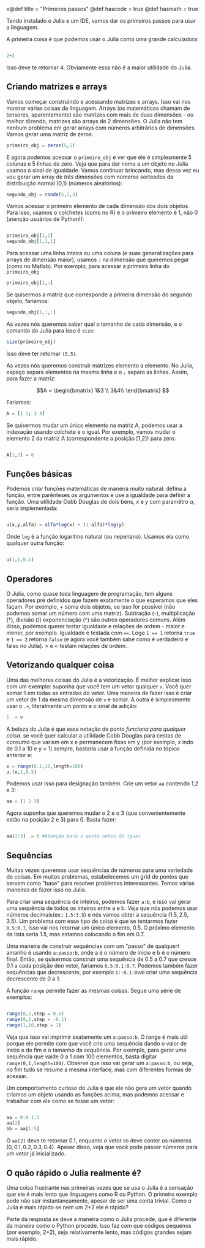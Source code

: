 x@def title = "Primeiros passos"
@def hascode = true
@def hasmath = true

Tendo instalado o Julia e um IDE, vamos dar os primeiros passos para usar a linguagem.

A primeira coisa é que podemos usar o Julia como uma grande calculadora:

```julia

2+2
```

Isso deve te retornar 4. Obviamente essa não é a maior utilidade do Julia.

## Criando matrizes e arrays

Vamos começar construindo e acessando matrizes e arrays. Isso vai nos mostrar várias coisas da linguagem. Arrays (os matemáticos chamam de tensores, aparentemente) são matrizes com mais de duas dimensões - ou melhor dizendo, matrizes são arrays de 2 dimensões. O Julia não tem nenhum problema em gerar arrays com números arbitrários de dimensões. Vamos gerar uma matriz de zeros:

```julia
primeiro_obj = zeros(5,5)
```

E agora podemos acessar o `primeiro_obj` e ver que ele é simplesmente 5 colunas e 5 linhas de zero. Veja que para dar nome a um objeto no Julia usamos o sinal de igualdade. Vamos continuar brincando, mas dessa vez eu vou gerar um array de _três_ dimensões com números sorteados da distribuição normal (0,1) (números aleatórios):

```julia
segundo_obj = randn(5,2,3)
```

Vamos acessar o primeiro elemento de cada dimensão dos dois objetos. Para isso, usamos o colchetes (como no R) e o primeiro elemento é 1, não 0 (atenção usuários de Python!):

```julia

primeiro_obj[1,1]
segundo_obj[1,1,1]
```

Para acessar uma linha inteira ou uma coluna (e suas generalizações para arrays de dimensão maior), usamos `:` na dimensão que queremos pegar (como no Matlab). Por exemplo, para acessar a primeira linha do `primeiro_obj`

```julia
primeiro_obj[1,:]
```

Se quisermos a matriz que corresponde a primeira dimensão do segundo objeto, fariamos:

```julia
segundo_obj[1,:,:]
```
As vezes nós queremos saber qual o tamanho de cada dimensão, e o comando do Julia para isso é `size`:

```julia
size(primeiro_obj)
```

Isso deve ter retornar `(5,5)`.

As vezes nós queremos construir matrizes elemento a elemento. No Julia, espaço separa elementos na mesma linha e o `;` separa as linhas. Assim, para fazer a matriz:

$$A = \begin{bmatrix}
1&3 \\
3&4\\
\end{bmatrix}
$$

Fariamos:

```julia
A = [1 2; 3 4]
```

Se quisermos mudar um único elemento na matriz A, podemos usar a indexação usando colchete e o igual. Por exemplo, vamos mudar o elemento 2 da matriz A (correspondente a posição [1,2]) para zero.

```julia

A[1,2] = 0

```

## Funções básicas

Podemos criar funções matemáticas de maneira muito natural: defina a função, entre parênteses os argumentos e use a igualdade para definir a função. Uma utilidade Cobb Douglas de dois bens, $x$ e $y$ com paramêtro $\alpha$, seria implementada:

```julia

u(x,y,alfa) = alfa*log(x) + (1-alfa)*log(y)

```

Onde `log` é a função logaritmo natural (ou neperiano). Usamos ela como qualquer outra função:

```julia

u(1,1,0.5)

```

## Operadores

O Julia, como quase toda linguagem de programação, tem alguns operadores pré definidos que fazem exatamente o que esperamos que eles façam. Por exemplo, + soma dois objetos, se isso for possível (não podemos somar um número com uma matriz). Subtração (-), multiplicação (*), divisão (/) exponenciação (^) são outros operadores comuns. Além disso, podemos querer testar igualdade e relações de ordem - maior e menor, por exemplo. Igualdade é testada com `==`. Logo `1 == 1` retorna `true` e `1 == 2` retorna `false` (e agora você também sabe como é verdadeiro e falso no Julia). $>$ e $<$ testam relações de ordem.

## Vetorizando qualquer coisa

Uma das melhores coisas do Julia é a vetorização. É melhor explicar isso com um exemplo: suponha que você tem um vetor qualquer `v`. Você quer somar 1 em todas as entradas do vetor. Uma maneira de fazer isso é criar um vetor de 1 da mesma dimensão de `v` e somar. A outra é simplesmente usar o `.+`, literalmente um ponto e o sinal de adição:

```julia
1 .+ v
```

A beleza do Julia é que essa notação de ponto _funciona para qualquer coisa_. se você quer calcular a utilidade Cobb Douglas para cestas de consumo que variam em x e permanecem fixas em y (por exemplo, x indo de 0.1 a 10 e y = 1) sempre, bastaria usar a função definida no tópico anterior e:

```julia
x = range(0.1,10,length=100)
u.(x,1,0.5)
```
Podemos usar isso para designação também. Crie um vetor `aa` contendo 1,2 e 3:

```julia
aa = [1 2 3]
```

Agora suponha que queremos mudar o 2 e o 3 (que convenientemente estão na posição 2 e 3) para 0. Basta fazer:

```julia

aa[2:3] .= 0 #Atenção para o ponto antes do igual

```

## Sequências

Muitas vezes queremos usar sequências de números para uma variedade de coisas. Em muitos problemas, estabelecemos um grid de pontos que servem como "base" para resolver problemas interessantes. Temos várias maneiras de fazer isso no Julia.

Para criar uma sequência de inteiros, podemos fazer `a:b`, e isso vai gerar uma sequência de todos os inteiros entre a e b. Veja que nós podemos usar números decimais(ex.: `1.5:3.5`) e nós vamos obter a sequência $(1.5, 2.5,3.5)$. Um problema com esse tipo de coisa é que se tentarmos fazer `0.5:0.7`, isso vai nos retornar um único elemento, $0.5$. O próximo elemento da lista seria $1.5$, mas estamos colocando o fim em 0.7.

Uma maneira de construir sequências com um "passo" de qualquert amanho é usando `a:passo:b`, onde a é o número de ínicio e b é o número final. Então, se quisermos construir uma sequência de 0.5 a 0.7 que cresce 0.1 a cada posição deo vetor, fariamos `0.5:0.1:0.7`. Podemos também fazer sequências que decrescente, por exemplo `1:-0.1:0`vai criar uma sequência decrescente de 0 a 1.

A função `range` permite fazer as mesmas coisas. Segue uma série de exemplos:

```julia

range(0,1,step = 0.5)
range(0,1,step = -0.1)
range(1,10,step = 1)

```

Veja que isso vai imprimir exatamente um `a:passo:b`. O range é mais útil porque ele permite com que você crie uma sequência dando o valor de início e de fim e o tamanho da sequência. Por exemplo, para gerar uma sequência que vaide 0 a 1 com 100 elementos, basta digitar `range(0,1,length=100)`. Observe que isso vai gerar um `a:passo:b`, ou seja, no fim tudo se resume a mesma interface, mas com diferentes formas de acessar.

Um comportamento curioso do Julia é que ele não gera um vetor quando criamos um objeto usando as funções acima, mas podemos acessar e trabalhar com ele como se fosse um vetor:

```julia

aa = 0:0.1:1
aa[2]
bb = aa[1:5]

```

O `aa[2]` deve te retornar 0.1, enquanto o vetor `bb` deve conter os números $(0,0.1,0.2,0.3,0.4)$. Apesar disso, veja que você pode passar números para um vetor já inicializado. 

## O quão rápido o Julia realmente é?

Uma coisa frustrante nas primeiras vezes que se usa o Julia é a sensação que ele é mais lento que linguagens como R ou Python. O primeiro exemplo pode não sair instantaneamente, apesar de ser uma conta trivial. Como o Julia é mais rápido se nem um 2+2 ele é rápido?

Parte da resposta se deve a maneira como o Julia procede, que é diferente da maneira como o Python procede. Isso faz com que códigos pequenos (por exemplo, 2+2), seja relativamente lento, mas códigos grandes sejam mais rápido.

